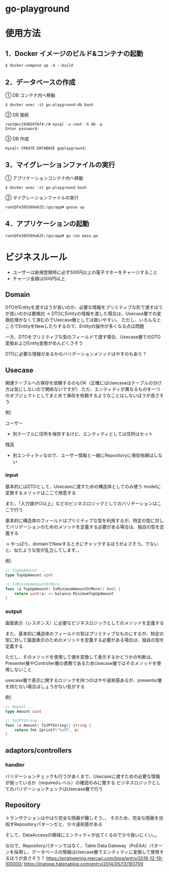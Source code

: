 # go-playground

# 使用方法

## 1．Docker イメージのビルド&コンテナの起動

```
$ docker-compose up -d --build
```

## 2．データベースの作成

① DB コンテナ内へ移動

```
$ docker exec -it go-playground-db bash
```

② DB 接続

```
root@ec19d85976f4:/# mysql -u root -h db -p
Enter password:
```

③ DB 作成

```
mysql> CREATE DATABASE goplayground;
```

## 3．マイグレーションファイルの実行

① アプリケーションコンテナ内へ移動

```
$ docker exec -it go-playground bash
```

② マイグレーションファイルの実行

```
root@fe385569a625:/go/app# goose up
```

## 4．アプリケーションの起動

```
root@fe385569a625:/go/app# go run main.go
```

# ビジネスルール

- ユーザーは新規登録時に必ず500円以上の電子マネーをチャージすること
- チャージ金額は500円以上

 ## Domain

DTOがEntityを渡すほうが良いのか、必要な情報をプリミティブな形で渡すほうが良いのかは要検討
→ DTOにEntityの情報を渡した場合は、Usecase層での変換処理がなくて済むのでUsecase層としては扱いやすい。
ただし、いろんなところでEntityをNewしたりするので、Entityの操作が多くなる点は問題

一方、DTOをプリミティブな型のフィールドで渡す場合、Usecase層でのDTO変換およびEntity変換がめんどくさそう


DTOに必要な情報があるかのバリデーションメソッドはやすのもあり？

## Usecase

関連テーブルへの保存を依頼するのもOK（正確にはUsecaseはテーブルの分け方は気にしないので関係ないですが）
ただ、エンティティが異なるものを一つのオブジェクトとしてまとめて保存を依頼するようなことはしないほうが良さそう

例）

ユーザー
 - 別テーブルに住所を保存するけど、エンティティとしては住所はセット

残高
- 別エンティティなので、ユーザー情報と一緒にRepositoryに保存依頼はしない


### input

基本的にはDTOとして、Usecaseに渡すための構造体としてのみ使う
modelに変換するメソッドはここで用意する

また、「入力値が○以上」などのビジネスロジックとしてのバリデーションはここで行う

基本的に構造体のフィールドはプリミティブな型を利用するが、特定の型に対してバリデーションのためのメソッドを定義する必要がある場合は、独自の型を定義する

→ やっぱり、domainでNewするときにチャックするほうがよさそう。でないと、似たような型が乱立してします、、

例）

```go
// TopUpAmount ...
type TopUpAmount uint

// IsMinimumAmountOrMore ...
func (a TopUpAmount) IsMinimumAmountOrMore() bool {
	return uint(a) >= balance.MinimumTopUpAmount
}
```

### output

画面表示（レスポンス）に必要なビジネスロジックとしてのメソッドを定義する

また、基本的に構造体のフィールドの型はプリミティブなものにするが、特定の型に対して画面表示のためのメソッドを定義する必要がある場合は、独自の型を定義する

ただし、そのメソッドを使用して値を変換して表示するかどうかの判断は、Presenter層やController層の責務であるためUsecase層ではそのメソッドを使用しないこと

usecase層で表示に関するロジックを持つのはやや違和感あるが、presentor層を持たない場合はしょうがない気がする

例）

```go
// Amount ...
type Amount uint

// ToJPYString ..
func (a Amount) ToJPYString() string {
	return fmt.Sprintf("%v円", a)
}
```

## adaptors/controllers

### handler

バリデーションチェックも行うがあくまで、Usecaseに渡すための必要な情報が揃っているか（requiredレベル）の確認のみに徹する
ビジネスロジックとしてのバリデーションチェックはUsecase層で行う

## Repository

トランザクションはやはり完全な隠蔽が難しそう、、
そのため、完全な隠蔽を目指すRepositoryパターンだと、少々違和感がある

そして、DataAccessの領域にエンティティが出てくるので少々扱いにくい。。

なので、Repositoryパターンではなく、Table Data Gateway（PoEAA）パターンを採用し、データベースの情報はUsecase層でエンティティに変換して使用するほうが良さそう？
https://engineering.mercari.com/blog/entry/2019-12-19-100000/
https://matope.hatenablog.com/entry/2014/05/13/193709